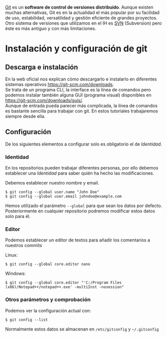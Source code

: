 [Git](http://git-scm.com/) es un **software de control de versiones distribuido**. Aunque existen muchas alternativas, Git es en la actualidad el más popular por su facilidad de uso, estabilidad, versatilidad y gestión eficiente de grandes proyectos.  
Otro sistema de versiones que utilizamos en el IH es [SVN](http://subversion.apache.org/) \(Subversion\) pero éste es más antiguo y con más limitaciones.

# Instalación y configuración de git

## Descarga e instalación
En la web oficial nos explican cómo descargarlo e instalarlo en diferentes sistemas operativos https://git-scm.com/downloads.  
Se trata de un programa CLI, la interface es la línea de comandos pero podemos instalar también alguna GUI (programa visual) disponibles en https://git-scm.com/downloads/guis/.  
Aunque de entrada pueda parecer más complicada, la línea de comandos es bastante sencilla para trabajar con git. En estos tutoriales trabajaremos siempre desde ella.

## Configuración
De los siguientes elementos a configurar solo es obligatorio el de _Identidad_.

### Identidad
En los repositorios pueden trabajar diferentes personas, por ello debemos establecer una *Identidad* para saber quién ha hecho las modificaciones.

Debemos establecer nuestro nombre y email.

    $ git config --global user.name "John Doe"
    $ git config --global user.email johndoe@example.com

Hemos utilizado el parámetro `--global` para que sean los datos por defecto. Posteriormente en cualquier repositorio podremos modificar estos datos solo para él.

### Editor
Podemos establecer un editor de textos para añadir los comentarios a nuestros commits

Linux:

    $ git config --global core.editor nano

Windows:

    $ git config --global core.editor "'C:/Program Files (x86)/Notepad++/notepad++.exe' -multiInst -nosession"

### Otros parámetros y comprobación
Podemos ver la configuración actual con:

    $ git config --list

Normalmente estos datos se almacenan en `/etc/gitconfig` y `~/.gitconfig`
